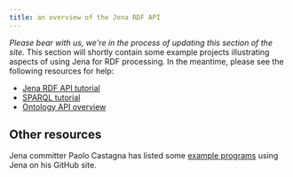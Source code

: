 ```yaml
---
title: an overview of the Jena RDF API
---
```


*Please bear with us, we're in the process of updating this section of the site*.
This section will shortly contain some example projects illustrating aspects of
using Jena for RDF processing. In the meantime, please see the following
resources for help:

  - [Jena RDF API tutorial](/tutorials/rdf_api.html)
  - [SPARQL tutorial](/tutorials/sparql.html)
  - [Ontology API overview](/documentation/ontology)

## Other resources

Jena committer Paolo Castagna has listed some [example programs](https://github.com/castagna/jena-examples)
using Jena on his GitHub site.

